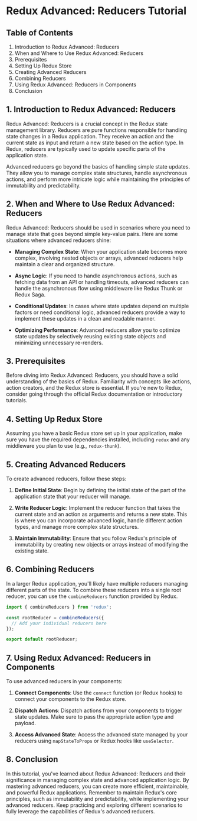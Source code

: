 # Redux Advanced: Reducers Tutorial

## Table of Contents

1. Introduction to Redux Advanced: Reducers
2. When and Where to Use Redux Advanced: Reducers
3. Prerequisites
4. Setting Up Redux Store
5. Creating Advanced Reducers
6. Combining Reducers
7. Using Redux Advanced: Reducers in Components
8. Conclusion

## 1. Introduction to Redux Advanced: Reducers

Redux Advanced: Reducers is a crucial concept in the Redux state management library. Reducers are pure functions responsible for handling state changes in a Redux application. They receive an action and the current state as input and return a new state based on the action type. In Redux, reducers are typically used to update specific parts of the application state.

Advanced reducers go beyond the basics of handling simple state updates. They allow you to manage complex state structures, handle asynchronous actions, and perform more intricate logic while maintaining the principles of immutability and predictability.

## 2. When and Where to Use Redux Advanced: Reducers

Redux Advanced: Reducers should be used in scenarios where you need to manage state that goes beyond simple key-value pairs. Here are some situations where advanced reducers shine:

- **Managing Complex State**: When your application state becomes more complex, involving nested objects or arrays, advanced reducers help maintain a clear and organized structure.

- **Async Logic**: If you need to handle asynchronous actions, such as fetching data from an API or handling timeouts, advanced reducers can handle the asynchronous flow using middleware like Redux Thunk or Redux Saga.

- **Conditional Updates**: In cases where state updates depend on multiple factors or need conditional logic, advanced reducers provide a way to implement these updates in a clean and readable manner.

- **Optimizing Performance**: Advanced reducers allow you to optimize state updates by selectively reusing existing state objects and minimizing unnecessary re-renders.

## 3. Prerequisites

Before diving into Redux Advanced: Reducers, you should have a solid understanding of the basics of Redux. Familiarity with concepts like actions, action creators, and the Redux store is essential. If you're new to Redux, consider going through the official Redux documentation or introductory tutorials.

## 4. Setting Up Redux Store

Assuming you have a basic Redux store set up in your application, make sure you have the required dependencies installed, including `redux` and any middleware you plan to use (e.g., `redux-thunk`).

## 5. Creating Advanced Reducers

To create advanced reducers, follow these steps:

1. **Define Initial State**: Begin by defining the initial state of the part of the application state that your reducer will manage.

2. **Write Reducer Logic**: Implement the reducer function that takes the current state and an action as arguments and returns a new state. This is where you can incorporate advanced logic, handle different action types, and manage more complex state structures.

3. **Maintain Immutability**: Ensure that you follow Redux's principle of immutability by creating new objects or arrays instead of modifying the existing state.

## 6. Combining Reducers

In a larger Redux application, you'll likely have multiple reducers managing different parts of the state. To combine these reducers into a single root reducer, you can use the `combineReducers` function provided by Redux.

```javascript
import { combineReducers } from 'redux';

const rootReducer = combineReducers({
  // Add your individual reducers here
});

export default rootReducer;
```

## 7. Using Redux Advanced: Reducers in Components

To use advanced reducers in your components:

1. **Connect Components**: Use the `connect` function (or Redux hooks) to connect your components to the Redux store.

2. **Dispatch Actions**: Dispatch actions from your components to trigger state updates. Make sure to pass the appropriate action type and payload.

3. **Access Advanced State**: Access the advanced state managed by your reducers using `mapStateToProps` or Redux hooks like `useSelector`.

## 8. Conclusion

In this tutorial, you've learned about Redux Advanced: Reducers and their significance in managing complex state and advanced application logic. By mastering advanced reducers, you can create more efficient, maintainable, and powerful Redux applications. Remember to maintain Redux's core principles, such as immutability and predictability, while implementing your advanced reducers. Keep practicing and exploring different scenarios to fully leverage the capabilities of Redux's advanced reducers.

